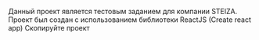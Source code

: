 Данный проект является тестовым заданием для компании STEIZA. Проект был создан с использованием библиотеки ReactJS (Create react app)
Скопируйте проект 
